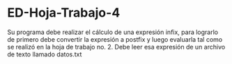 # ED-Hoja-Trabajo-4
Su programa debe realizar el cálculo de una expresión infix, para lograrlo de primero debe convertir la expresión a postfix y luego evaluarla tal como se realizó en la hoja de trabajo no. 2. Debe leer esa expresión de un archivo de texto llamado datos.txt
